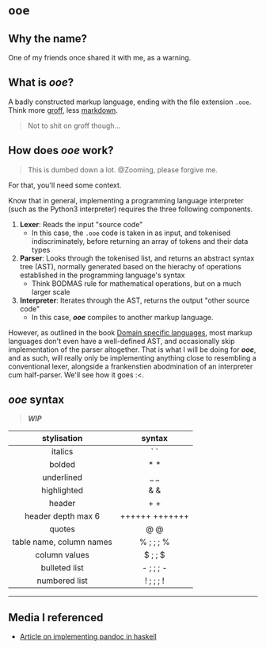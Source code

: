 # `ooe`

## Why the name?

One of my friends once shared it with me, as a warning.

## What is ***ooe***?

A badly constructed markup language, ending with the file extension `.ooe`. Think more [groff](https://www.gnu.org/software/groff/), less [markdown](https://www.markdownguide.org/). 

> Not to shit on groff though...

## How does ***ooe*** work?

> This is dumbed down a lot. @Zooming, please forgive me.

For that, you'll need some context.

Know that in general, implementing a programming language interpreter (such as the Python3 interpreter) requires the three following components.

1. **Lexer**: Reads the input "source code" 
    * In this case, the `.ooe` code is taken in as input, and tokenised indiscriminately, before returning an array of tokens and their data types
2. **Parser**: Looks through the tokenised list, and returns an abstract syntax tree (AST), normally generated based on the hierachy of operations established in the programming language's syntax
    * Think BODMAS rule for mathematical operations, but on a much larger scale
3. **Interpreter**: Iterates through the AST, returns the output "other source code" 
    * In this case, ***ooe*** compiles to another markup language.

However, as outlined in the book [Domain specific languages](https://www.amazon.com/Domain-Specific-Languages-Addison-Wesley-Signature-Fowler/dp/0321712943), most markup languages don't even have a well-defined AST, and occasionally skip implementation of the parser altogether. That is what I will be doing for ***ooe***, and as such, will really only be implementing anything close to resembling a conventional lexer, alongside a frankenstien abodmination of an interpreter cum half-parser. We'll see how it goes :<.

## ***ooe*** syntax

> ***WIP***

| stylisation | syntax |
| :---: | :---: |
| italics | \` ` |
| bolded | * *|
| underlined | _ _ |
| highlighted | & & |
| header | + + |
| header depth max 6 | ++++++ +++++++
| quotes | @ @ |
| table name, column names | % ; ; ; % |
| column values | $ ; ; $
| bulleted list | - ; ; ; - |
| numbered list | ! ; ; ; ! |

---

## Media I referenced

* [Article on implementing pandoc in haskell](https://www.tweag.io/blog/2021-06-15-asciidoc-haskell-pandoc/)
